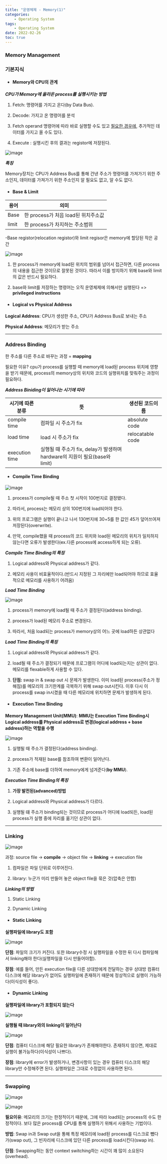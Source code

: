 ```yaml
---
title: "운영체제 - Memory(1)"
categories:
    - Operating System
tags:
    - Operating System
date: 2022-02-26
toc: true
---
```


### Memory Management


### 기본지식

* #### Memory와 CPU의 관계


_**CPU가 Memory에 올라온 process를 실행시키는 방법**_

1. Fetch: 명령어를 가지고 온다(by Data Bus).

2. Decode: 가지고 온 명령어를 분석

3. Fetch operand 명령어에 따라 바로 실행할 수도 있고 <u>필요한 경우에</u>, 추가적인 데이터를 가지고 올 수도 있다.

4. Execute : 실행시킨 후의 결과는 registor에 저장된다.

![image](https://user-images.githubusercontent.com/83913407/155846479-bb25d92d-0a36-4ddb-b578-b5450d789fb5.png)

_**특징**_

Memory장치는 CPU가 Address Bus를 통해 건낸 주소가 명령어를 가져가기 위한 주소인지, 데이터를 가져가기 위한 주소인지 알 필요도 없고, 알 수도 없다.


* #### Base & Limit

|용어|의미|
|----|------|
|Base|한 process가 처음 load된 위치주소값|
|limit|한 process가 차지하는 주소범위|

-Base registor(relocation registor)와 limit regisor은 memory에 할당된 작은 공간

![image](https://user-images.githubusercontent.com/83913407/155848934-ff56f74d-93b3-4575-994d-3ca7f64dacb1.png)

1. 한 process가 memory에 load된 위치의 범위를 넘어서 접근하면, 다른 process의 내용을 접근한 것이므로 잘못된 것이다. 따라서 이를 방지하기 위해 base와 limit의 값은 반드시 필요하다.

2. base와 limit를 저장하는 명령어는 오직 운영체제에 의해서만 실행된다 => **privileged instructions**


* #### Logical vs Physical Address 

**Logical Address**: CPU가 생성한 주소, CPU가 Address Bus로 보내는 주소

**Physical Address**: 메모리가 받는 주소 

---

### Address Binding


한 주소를 다른 주소로 바꾸는 과정 = **mapping**

필요한 이유? cpu가 process를 실행할 때 memory에 load된 process 위치에 영향을 받기 때문에, process의 memory상의 위치와 코드의 실행위치를 맞춰주는 과정이 필요하다.  


_**Address Biniding이 일어나는 시기에 따라**_

|시기에 따른 분류| 뜻 | 생선된 코드이름 |
|--------------|---------|------|
|compile time| 컴파일 시 주소가 fix| absolute code|
|load time| load 시 주소가 fix | relocatable code
|execution time| 실행될 때 주소가 fix, delay가 발생하며 hardware의 지원이 필요(base와 limit)|


* #### Compile Time Binding

![image](https://user-images.githubusercontent.com/83913407/155850796-c21f1614-0cb2-4112-b6ef-5038b799f2f9.png)

1. process가 compile될 때 주소 첫 시작이 100번지로 결정됐다.

2.  따라서, process는 메모리 상의 100번지에 load되어야 한다.

3. 위의 프로그램은 실행이 끝나고 나서 130번지에 30+5를 한 값인 45가 덮어쓰여져 저장된다(overwrite).

4. 만약, compile했을 때 process의 코드 위치와 load된 메모리의 위치가 일치하지 않는다면 오류가 발생한다(ex.다른 process에 access하게 되는 오류).


_**Compile Time Binding의 특징**_

1. Logical address와 Physical address가 같다.

2. 메모리 사용이 비효율적이다.(반드시 지정된 그 자리에만 load되어야 하므로 효율적으로 메모리를 사용하기 어려움)


_**Load Time Binding**_

![image](https://user-images.githubusercontent.com/83913407/155885208-aa13f783-30f4-4640-b0ef-548bae095511.png)

1. process가 memory에 load될 때 주소가 결정된다(address binding).

2. process가 load된 메모리 주소로 변경된다. 

3. 따라서, 처음 load되는 process가 memory상의 어느 곳에 load하든 상관없다


_**Load Time Binding의 특징**_

1. Logical address와 Physical address가 같다.

2. load될 때 주소가 결정되기 때문에 프로그램이 어디에 load되는지는 상관이 없다. 메모리를 flexable하게 사용할 수 있다.

3. **단점:** swap in & swap out 시 문제가 발생한다. 이미 load된 process(주소가 정해짐)를 메모리의 크기한계를 극복하기 위해 swap out시킨다. 이후 다시 이 process를 swap in시켰을 때 다른 메모리에 위치하면 문제가 발생하게 된다.


* #### Execution Time Binding

**Memory Management Unit(MMU)**: **MMU는 Execution Time Binding시 Logical address를 Physical address로 변경(logical address + base address)하는 역할을 수행**

![image](https://user-images.githubusercontent.com/83913407/155885366-596639c0-f1ee-4edc-b8cf-530e99913e8a.png)


1. 실행될 때 주소가 결정된다(address binding).

2. process가 적재된 base를 참조하여 변환이 일어난다.

3. 기존 주소에 base를 더하여 memory에게 넘겨준다(**by MMU**).


_**Execution Time Binding의 특징**_

1. **가장 발전된(advanced)방법**

2. Logical address와 Physical address가 다르다.

3. 실행될 떄 주소가 binding되는 것이므로 process가 어디에 load되든, load된 process가 실행 중에 자리를 옮기던 상관이 없다.


---


### Linking

![image](https://user-images.githubusercontent.com/83913407/155886092-b80d90bf-21e8-4d78-8448-04b2df20cfbd.png)

과정: source file -> **compile** -> object file ->  **linking** -> execution file 

1. 컴파일은 파일 단위로 이루어진다.

2. library: 누군가 미리 만들어 놓은 object file을 묶은 것(압축은 안함)


_**Linking의 방법**_

1. Static Linking

2. Dynamic Linking


* #### Static Linking

**실행파일에 library도 포함** 

![image](https://user-images.githubusercontent.com/83913407/155886915-1ef220f3-a6a8-4cee-a953-ca3761f77497.png)

**단점**: 파일의 크기가 커진다. 또한 library수정 시 실행파일을 수정한 뒤 다시 컴파일해서 linking해야 한다(실행파일을 다시 만들어야함).

**장점**: 예를 들어, 만든 execution file을 다른 상대방에게 전달하는 경우 상대방 컴퓨터 디스크에 해당 library가 없어도 실행파일에 존재하기 때문에 정상적으로 실행이 가능하다(이식성이 좋다). 


* #### Dynamic Linking

**실행파일에 library가 포함되지 않는다**

![image](https://user-images.githubusercontent.com/83913407/155886946-5ccc6a09-b5e3-4867-8040-506b2115b39d.png)


**실행될 때 library와의 linking이 일어난다**

![image](https://user-images.githubusercontent.com/83913407/155886983-750c65df-f1d7-4bcc-9553-90700eac1bfb.png)

**단점**: 컴퓨터 디스크에 해당 필요한 library가 존재해야한다. 존재하지 않으면, 제대로 실행이 불가능하다(이식성이 나쁘다). 

**장점**: library에 error가 발생하거나, 변경사항이 있는 경우 컴퓨터 디스크의 해당 library만 수정해주면 된다. 실행파일은 그대로 수정없이 사용하면 된다.


---


### Swapping

![image](https://user-images.githubusercontent.com/83913407/155887334-67c3076e-b9a3-4ea4-a56f-fe4c109c7f4b.png)


![image](https://user-images.githubusercontent.com/83913407/155949897-28d124f9-15f6-402e-b7cd-11a6b294c5d8.png)

**필요이유**: 메모리의 크기는 한정적이기 때문에, 그에 따라 load되는 process의 수도 한정적이다. 보다 많은 process를 CPU를 통해 실행하기 위해서 사용하는 기법이다.


**방법**: Swap in과 Swap out을 통해 특정 메모리에 load된 process를 디스크로 뺐다가(swap out), 그 빈자리에 디스크에 있던 다른 process를 load시킨다(swap in).


**단점**: Swapping하는 동안 context switching하는 시간이 꽤 많이 소요된다(overhead).